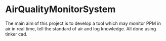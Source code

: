 # AirQualityMonitorSystem
The main aim of this project is to develop a tool which may monitor PPM in air in real time, tell the standard of air and log knowledge. All done using tinker cad.
